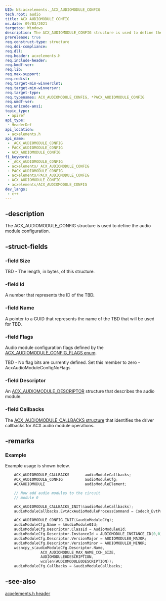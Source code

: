 ```yaml
---
UID: NS:acxelements._ACX_AUDIOMODULE_CONFIG
tech.root: audio 
title: ACX_AUDIOMODULE_CONFIG
ms.date: 09/03/2021
targetos: Windows
description: The ACX_AUDIOMODULE_CONFIG structure is used to define the audio module configuration. 
prerelease: true
req.construct-type: structure
req.ddi-compliance: 
req.dll: 
req.header: acxelements.h
req.include-header: 
req.kmdf-ver: 
req.lib: 
req.max-support: 
req.redist: 
req.target-min-winverclnt: 
req.target-min-winversvr: 
req.target-type: 
req.typenames: ACX_AUDIOMODULE_CONFIG, *PACX_AUDIOMODULE_CONFIG
req.umdf-ver: 
req.unicode-ansi: 
topic_type:
 - apiref
api_type:
 - HeaderDef
api_location:
 - acxelements.h
api_name:
 - _ACX_AUDIOMODULE_CONFIG
 - PACX_AUDIOMODULE_CONFIG
 - ACX_AUDIOMODULE_CONFIG
f1_keywords:
 - _ACX_AUDIOMODULE_CONFIG
 - acxelements/_ACX_AUDIOMODULE_CONFIG
 - PACX_AUDIOMODULE_CONFIG
 - acxelements/PACX_AUDIOMODULE_CONFIG
 - ACX_AUDIOMODULE_CONFIG
 - acxelements/ACX_AUDIOMODULE_CONFIG
dev_langs:
 - c++
---
```


## -description

The ACX_AUDIOMODULE_CONFIG structure is used to define the audio module configuration. 

## -struct-fields

### -field Size

TBD - The length, in bytes, of this structure.

### -field Id

A number that represents the ID of the TBD.

### -field Name

A pointer to a GUID that represents the name of the TBD that will be used for TBD.

### -field Flags

Audio module configuration flags defined by the [ACX_AUDIOMODULE_CONFIG_FLAGS enum](ne-acxelements-acx_audiomodule_config_flags.md). 

TBD - No flag bits are currently defined. Set this member to zero - AcxAudioModuleConfigNoFlags

### -field Descriptor

An [ACX_AUDIOMODULE_DESCRIPTOR](ns-acxelements-acx_audiomodule_descriptor.md) structure that describes the audio module.

### -field Callbacks

The [ACX_AUDIOMODULE_CALLBACKS structure](ns-acxelements-acx_audiomodule_callbacks.md) that identifies the driver callbacks for ACX audio module operations.

## -remarks

### Example

Example usage is shown below.

```cpp
    ACX_AUDIOMODULE_CALLBACKS       audioModuleCallbacks;   
    ACX_AUDIOMODULE_CONFIG          audioModuleCfg;
    ACXAUDIOMODULE                  audioModuleElement;

    // Now add audio modules to the circuit
    // module 0

    ACX_AUDIOMODULE_CALLBACKS_INIT(&audioModuleCallbacks);
    audioModuleCallbacks.EvtAcxAudioModuleProcessCommand = CodecR_EvtProcessCommand0;

    ACX_AUDIOMODULE_CONFIG_INIT(&audioModuleCfg);
    audioModuleCfg.Name = &AudioModule0Id;
    audioModuleCfg.Descriptor.ClassId = AudioModule0Id;
    audioModuleCfg.Descriptor.InstanceId = AUDIOMODULE_INSTANCE_ID(0,0);
    audioModuleCfg.Descriptor.VersionMajor = AUDIOMODULE0_MAJOR;
    audioModuleCfg.Descriptor.VersionMinor = AUDIOMODULE0_MINOR;
    wcsncpy_s(audioModuleCfg.Descriptor.Name,
                ACX_AUDIOMODULE_MAX_NAME_CCH_SIZE,
                AUDIOMODULE0DESCRIPTION,
                wcslen(AUDIOMODULE0DESCRIPTION));
    audioModuleCfg.Callbacks = &audioModuleCallbacks;

```

## -see-also

[acxelements.h header](index.md)

